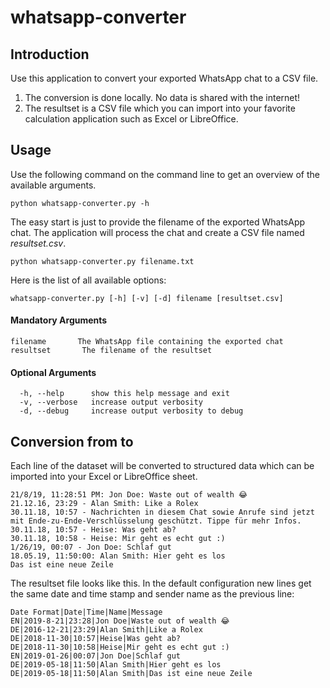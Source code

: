 # whatsapp-converter

## Introduction
Use this application to convert your exported WhatsApp chat to a CSV file.
1. The conversion is done locally. No data is shared with the internet!
2. The resultset is a CSV file which you can import into your favorite calculation application such as Excel or LibreOffice.

## Usage
Use the following command on the command line to get an overview of the available arguments.
```shell
python whatsapp-converter.py -h
```

The easy start is just to provide the filename of the exported WhatsApp chat. The application will process the chat and create a CSV file named *resultset.csv*.
```shell
python whatsapp-converter.py filename.txt
```

Here is the list of all available options:
```shell
whatsapp-converter.py [-h] [-v] [-d] filename [resultset.csv]
```

#### Mandatory Arguments
```shell
filename       The WhatsApp file containing the exported chat
resultset       The filename of the resultset
```

#### Optional Arguments
```shell
  -h, --help      show this help message and exit
  -v, --verbose   increase output verbosity
  -d, --debug     increase output verbosity to debug
```

## Conversion from to

Each line of the dataset will be converted to structured data which can be imported into your Excel or LibreOffice sheet.
```shell
21/8/19, 11:28:51 PM: Jon Doe: Waste out of wealth 😂
21.12.16, 23:29 - Alan Smith: Like a Rolex
30.11.18, 10:57 - Nachrichten in diesem Chat sowie Anrufe sind jetzt mit Ende-zu-Ende-Verschlüsselung geschützt. Tippe für mehr Infos.
30.11.18, 10:57 - Heise: Was geht ab?
30.11.18, 10:58 - Heise: Mir geht es echt gut :)
1/26/19, 00:07 - Jon Doe: Schlaf gut
18.05.19, 11:50:00: Alan Smith: Hier geht es los
Das ist eine neue Zeile
```

The resultset file looks like this. In the default configuration new lines get the same date and time stamp and sender name as the previous line:
```shell
Date Format|Date|Time|Name|Message
EN|2019-8-21|23:28|Jon Doe|Waste out of wealth 😂
DE|2016-12-21|23:29|Alan Smith|Like a Rolex
DE|2018-11-30|10:57|Heise|Was geht ab?
DE|2018-11-30|10:58|Heise|Mir geht es echt gut :)
EN|2019-01-26|00:07|Jon Doe|Schlaf gut
DE|2019-05-18|11:50|Alan Smith|Hier geht es los
DE|2019-05-18|11:50|Alan Smith|Das ist eine neue Zeile
```
